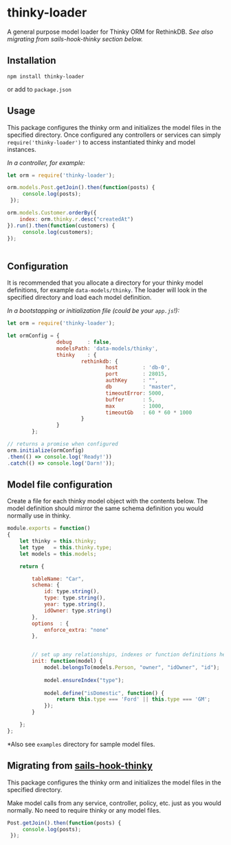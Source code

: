 # thinky-loader
A general purpose model loader for Thinky ORM for RethinkDB. _See also migrating from sails-hook-thinky section below._ 

## Installation

`npm install thinky-loader`

or add to `package.json`

## Usage

This package configures the thinky orm and initializes the model files in the specified directory. Once configured any controllers or services can simply `require('thinky-loader')` to access instantiated thinky and model instances.

_In a controller, for example:_
```javascript
let orm = require('thinky-loader');

orm.models.Post.getJoin().then(function(posts) {
     console.log(posts);
 });

orm.models.Customer.orderBy({
    index: orm.thinky.r.desc("createdAt")
}).run().then(function(customers) {
     console.log(customers);
});
                  
```

## Configuration

It is recommended that you allocate a directory for your thinky model definitions, for example `data-models/thinky`. The loader will look in the specified directory and load each model definition.

_In a bootstapping or initialization file (could be your `app.js`!):_
```javascript
let orm = require('thinky-loader');

let ormConfig = {
                debug     : false, 
                modelsPath: 'data-models/thinky',
                thinky    : {
                        rethinkdb: {
                                host        : 'db-0',
                                port        : 28015,
                                authKey     : "",
                                db          : "master",
                                timeoutError: 5000,
                                buffer      : 5,
                                max         : 1000,
                                timeoutGb   : 60 * 60 * 1000
                        }
                }
        };

// returns a promise when configured
orm.initialize(ormConfig)
.then(() => console.log('Ready!'))
.catch(() => console.log('Darn!'));
```



## Model file configuration  
Create a file for each thinky model object with the contents below. The model definition should mirror the same schema definition you would normally use in thinky.

```javascript
module.exports = function()
{
    let thinky = this.thinky;
    let type   = this.thinky.type;
    let models = this.models;

    return {

        tableName: "Car",
        schema: {
            id: type.string(),
            type: type.string(),
            year: type.string(),
            idOwner: type.string()
        },
        options  : {
            enforce_extra: "none"
        },


        // set up any relationships, indexes or function definitions here
        init: function(model) {
            model.belongsTo(models.Person, "owner", "idOwner", "id");
            
            model.ensureIndex("type");
            
            model.define("isDomestic", function() {
                return this.type === 'Ford' || this.type === 'GM';
            });
        }

    };
};
```
*Also see `examples` directory for sample model files.


## Migrating from [sails-hook-thinky](https://github.com/mwielbut/sails-hook-thinky)

This package configures the thinky orm and initializes the model files in the specified directory. 

Make model calls from any service, controller, policy, etc. just as you would normally. No need to require thinky or any model files.

```javascript
Post.getJoin().then(function(posts) {
     console.log(posts);
 });
```
